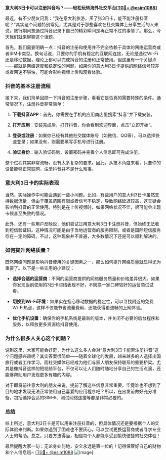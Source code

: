 **意大利3日卡可以注册抖音吗？——轻松玩转海外社交平台[[TG💪+ @esim1088](https://t.me/s/esim1088)]**

最近，有不少朋友问我：“我在意大利旅游，买了张3日卡，能不能注册抖音呢？”其实这个问题特别常见，尤其是对于那些喜欢在社交媒体上分享生活的人来说，旅行期间想通过抖音记录下自己的精彩瞬间是再正常不过的事情了。那么，今天我们就来聊聊这个话题。

首先，我们需要明确一点：抖音的注册和使用并不完全依赖于具体的网络运营商或者SIM卡类型。换句话说，只要你的手机有稳定的互联网连接，无论是通过Wi-Fi还是移动数据，理论上都可以完成抖音的注册和正常使用。但这里有一个关键点——那就是网络速度和稳定性的问题。如果你的意大利3日卡提供的网络信号较差或者网速不够快，可能会影响视频上传和观看体验。

### 抖音的基本注册流程

接下来，我们简单回顾一下抖音的注册步骤，看看它是否真的需要特殊的条件。通常情况下，注册抖音非常简单：

1. **下载抖音APP**：首先，你需要在手机的应用商店里搜索“抖音”并下载安装。
   
2. **打开应用**：安装完成后，打开抖音，你会看到欢迎界面，点击“立即开始”。

3. **登录或注册**：如果你已经有其他社交媒体账号（如微信、QQ等），可以选择快速登录；如果没有，则需要填写手机号进行注册。

4. **验证身份**：输入验证码后，设置密码并完善个人信息即可完成注册。

整个过程其实非常流畅，没有太多复杂的要求。因此，从技术角度来看，只要你的设备能够正常联网，注册抖音并不是什么难事。

### 意大利3日卡的实际表现

当然，实际操作中可能会遇到一些小问题。比如，有些用户的意大利3日卡虽然支持数据流量，但由于覆盖范围有限或者信号不稳定，导致网络延迟较高，这无疑会影响到抖音的正常使用。特别是在上传视频时，如果网络状况不佳，很可能会出现卡顿甚至失败的情况。

此外，还有一些用户反映说，他们尝试过用意大利3日卡注册抖音，但始终无法收到短信验证码。这种情况可能是由于当地运营商的服务限制，或者是国际短信服务存在一定的障碍。不过，这种现象并不普遍，大多数情况下还是可以顺利解决的。

### 如何提升网络质量？

既然网络问题是影响抖音使用的关键因素之一，那么如何提升网络质量就显得尤为重要了。以下是一些实用的小建议：

- **选择合适的运营商**：不同的运营商提供的网络服务质量和价格差异很大。如果你发现当前使用的3日卡网络表现不好，不妨换一家口碑较好的运营商试试看。
  
- **切换到Wi-Fi环境**：如果实在担心移动数据的稳定性，可以寻找附近的免费Wi-Fi热点，这样不仅能节省流量费用，还能获得更流畅的上网体验。

- **优化手机设置**：确保你的手机系统是最新的版本，并关闭不必要的后台程序和服务，以释放更多资源给抖音使用。

### 为什么很多人关心这个问题？

说到这里，大家可能会好奇，为什么这么多人会对“意大利3日卡能否注册抖音”这个问题感兴趣呢？其实答案很简单——随着全球化的发展，越来越多的人选择出国旅行或者工作学习，而社交媒体已经成为他们与家人朋友保持联系的重要桥梁。尤其是像抖音这样的短视频平台，不仅可以让人们随时随地分享自己的生活点滴，还能够帮助用户发现更多有趣的内容。

对于即将前往意大利的朋友来说，提前了解这些信息非常重要。毕竟谁也不想到了目的地才发现无法正常使用自己喜爱的应用程序吧？所以，在出发前做好充分准备，包括选择合适的SIM卡、测试网络连接等都是非常必要的。

### 总结

综上所述，意大利3日卡是可以用来注册抖音的，但具体情况还是要根据个人的实际体验来判断。如果你遇到了困难也不要灰心，可以尝试更换运营商或者寻求专业人士的帮助。总之，只要方法得当，相信每个人都能享受到愉快便捷的社交体验！

最后提醒大家一句：无论身处何地，安全永远是第一位的！记得保管好自己的财物和个人信息哦~ [[TG💪+ @esim1088](https://t.me/s/esim1088) ![Image](https://i.postimg.cc/4NQfJmqS/Snipaste-2025-05-13-00-14-12.png)]